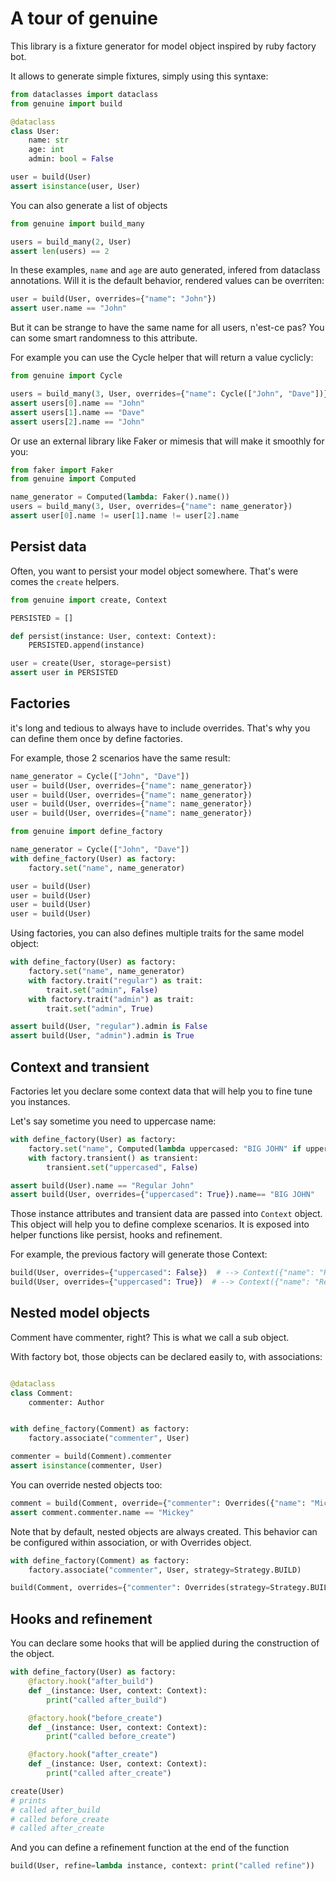 # A tour of genuine

This library is a fixture generator for model object inspired by ruby factory bot.

It allows to generate simple fixtures, simply using this syntaxe:

```python hl_lines="2 10"
from dataclasses import dataclass
from genuine import build

@dataclass
class User:
    name: str
    age: int
    admin: bool = False

user = build(User)
assert isinstance(user, User)
```

You can also generate a list of objects

```python hl_lines="3"
from genuine import build_many

users = build_many(2, User)
assert len(users) == 2
```

In these examples, `name` and `age` are auto generated, infered from dataclass annotations.
Will it is the default behavior, rendered values can be overriten:

```python
user = build(User, overrides={"name": "John"})
assert user.name == "John"
```

But it can be strange to have the same name for all users, n'est-ce pas? You can some smart randomness to this attribute.

For example you can use the Cycle helper that will return a value cyclicly:

```python
from genuine import Cycle

users = build_many(3, User, overrides={"name": Cycle(["John", "Dave"])})
assert users[0].name == "John"
assert users[1].name == "Dave"
assert users[2].name == "John"
```

Or use an external library like Faker or mimesis that will make it smoothly for you:

```python
from faker import Faker
from genuine import Computed

name_generator = Computed(lambda: Faker().name())
users = build_many(3, User, overrides={"name": name_generator})
assert user[0].name != user[1].name != user[2].name
```

## Persist data

Often, you want to persist your model object somewhere. That's were comes the `create` helpers.


```python
from genuine import create, Context

PERSISTED = []

def persist(instance: User, context: Context):
    PERSISTED.append(instance)

user = create(User, storage=persist)
assert user in PERSISTED
```


## Factories

it's long and tedious to always have to include overrides. That's why you can define them once by define factories.

For example, those 2 scenarios have the same result:

```python
name_generator = Cycle(["John", "Dave"])
user = build(User, overrides={"name": name_generator})
user = build(User, overrides={"name": name_generator})
user = build(User, overrides={"name": name_generator})
user = build(User, overrides={"name": name_generator})
```

```python
from genuine import define_factory

name_generator = Cycle(["John", "Dave"])
with define_factory(User) as factory:
    factory.set("name", name_generator)

user = build(User)
user = build(User)
user = build(User)
user = build(User)
```

Using factories, you can also defines multiple traits for the same model object:

```python
with define_factory(User) as factory:
    factory.set("name", name_generator)
    with factory.trait("regular") as trait:
        trait.set("admin", False)
    with factory.trait("admin") as trait:
        trait.set("admin", True)

assert build(User, "regular").admin is False
assert build(User, "admin").admin is True
```

## Context and transient

Factories let you declare some context data that will help you to fine tune you instances.

Let's say sometime you need to uppercase name:


```python
with define_factory(User) as factory:
    factory.set("name", Computed(lambda uppercased: "BIG JOHN" if uppercased else "Regular John"))
    with factory.transient() as transient:
        transient.set("uppercased", False)

assert build(User).name == "Regular John"
assert build(User, overrides={"uppercased": True}).name== "BIG JOHN"
```

Those instance attributes and transient data are passed into `Context` object.
This object will help you to define complexe scenarios. It is exposed into helper functions like persist, hooks and refinement.

For example, the previous factory will generate those Context:

```python
build(User, overrides={"uppercased": False})  # --> Context({"name": "Regular John", "uppercased": False})
build(User, overrides={"uppercased": True})  # --> Context({"name": "Regular John", "uppercased": True})
```

## Nested model objects

Comment have commenter, right? This is what we call a sub object.

With factory bot, those objects can be declared easily to, with associations:

```python

@dataclass
class Comment:
    commenter: Author


with define_factory(Comment) as factory:
    factory.associate("commenter", User)

commenter = build(Comment).commenter
assert isinstance(commenter, User)
```

You can override nested objects too:

```python
comment = build(Comment, override={"commenter": Overrides({"name": "Mickey"})})
assert comment.commenter.name == "Mickey"
```

Note that by default, nested objects are always created. This behavior can be configured within association, or with Overrides object.

```python
with define_factory(Comment) as factory:
    factory.associate("commenter", User, strategy=Strategy.BUILD)
```

```python
build(Comment, overrides={"commenter": Overrides(strategy=Strategy.BUILD)})
```

## Hooks and refinement

You can declare some hooks that will be applied during the construction of the object.

```python
with define_factory(User) as factory:
    @factory.hook("after_build")
    def _(instance: User, context: Context):
        print("called after_build")

    @factory.hook("before_create")
    def _(instance: User, context: Context):
        print("called before_create")

    @factory.hook("after_create")
    def _(instance: User, context: Context):
        print("called after_create")

create(User)
# prints
# called after_build
# called before_create
# called after_create
```

And you can define a refinement function at the end of the function

```python
build(User, refine=lambda instance, context: print("called refine"))
```
